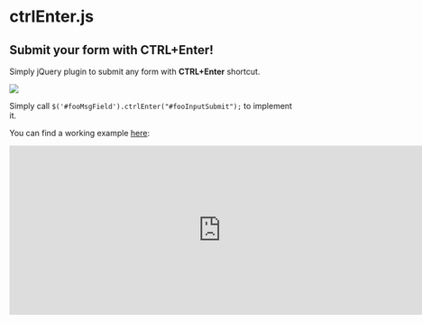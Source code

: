ctrlEnter.js
============

## Submit your form with CTRL+Enter!

Simply jQuery plugin to submit any form with **CTRL+Enter** shortcut.

<img src="http://media.tumblr.com/f0251dd760d3d629f46896d7c15e3acb/tumblr_inline_mm083x6SHR1ravf1e.png"/>

Simply call `$('#fooMsgField').ctrlEnter("#fooInputSubmit");` to implement it.

You can find a working example [here](http://codepen.io/sniperwolf/pen/IACqh/):

<iframe class="cp_embed_iframe" frameborder="0" height="300" id="cp_embed_glowing_blue_inputs_1" scrolling="no" src="http://codepen.io/sniperwolf/embed/IACqh/1?type=html&amp;height=300&amp;safe=false" width="750"></iframe>
